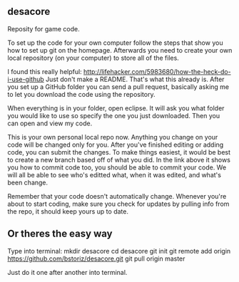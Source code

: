 ## desacore
Reposity for game code.

To set up the code for your own computer follow the steps that show you how to set up git on the homepage. Afterwards
you need to create your own local repository (on your computer) to store all of the files. 

I found this really helpful: http://lifehacker.com/5983680/how-the-heck-do-i-use-github
Just don't make a README. That's what this already is. After you set up a GitHub folder you can send a pull request, basically
asking me to let you download the code using the repository.

When everything is in your folder, open eclipse. It will ask you what folder you would like to use so specify the one you just
downloaded. Then you can open and view my code.

This is your own personal local repo now. Anything you change on your code will be changed only for you. After you've finished
editing or adding code, you can submit the changes. To make things easiest, it would be best to create a new branch based off of
what you did. In the link above it shows you how to commit code too, you should be able to commit your code. We will all be able
to see who's editted what, when it was edited, and what's been change.

Remember that your code doesn't automatically change. Whenever you're about to start coding, make sure you check for updates
by pulling info from the repo, it should keep yours up to date.

## Or theres the easy way
Type into terminal:
  mkdir desacore
  cd desacore
  git init
  git remote add origin https://github.com/bstoriz/desacore.git
  git pull origin master
  
Just do it one after another into terminal.

